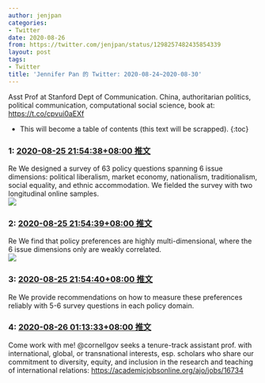```yaml
---
author: jenjpan
categories:
- Twitter
date: 2020-08-26
from: https://twitter.com/jenjpan/status/1298257482435854339
layout: post
tags:
- Twitter
title: 'Jennifer Pan 的 Twitter: 2020-08-24~2020-08-30'
---
```


Asst Prof at Stanford Dept of Communication. China, authoritarian politics, political communication, computational social science, book at: https://t.co/cpvui0aEXf 

* This will become a table of contents (this text will be scrapped).
{:toc}

### 1: [2020-08-25 21:54:38+08:00 推文](https://twitter.com/jenjpan/status/1298257482435854339)

Re We designed a survey of 63 policy questions spanning 6 issue dimensions: political liberalism, market economy, nationalism, traditionalism, social equality, and ethnic accommodation. We fielded the survey with two longitudinal online samples. <br><img src="https://pbs.twimg.com/media/EgRVwVCVoAAQJcQ?format=png&name=orig" referrerpolicy="no-referrer">

### 2: [2020-08-25 21:54:39+08:00 推文](https://twitter.com/jenjpan/status/1298257483585093632)

Re We find that policy preferences are highly multi-dimensional, where the 6 issue dimensions only are weakly correlated. <br><img src="https://pbs.twimg.com/media/EgRV7_5VAAIKIZV?format=jpg&name=orig" referrerpolicy="no-referrer">

### 3: [2020-08-25 21:54:40+08:00 推文](https://twitter.com/jenjpan/status/1298257487066365952)

Re We provide recommendations on how to measure these preferences reliably with 5-6 survey questions in each policy domain.

### 4: [2020-08-26 01:13:33+08:00 推文](https://twitter.com/jessicacweiss/status/1298307537989771265)

Come work with me! @cornellgov seeks a tenure-track assistant prof. with international, global, or transnational interests, esp. scholars who share our commitment to diversity, equity, and inclusion in the research and teaching of international relations: <a href="https://academicjobsonline.org/ajo/jobs/16734" target="_blank" rel="noopener noreferrer">https://academicjobsonline.org/ajo/jobs/16734</a>


